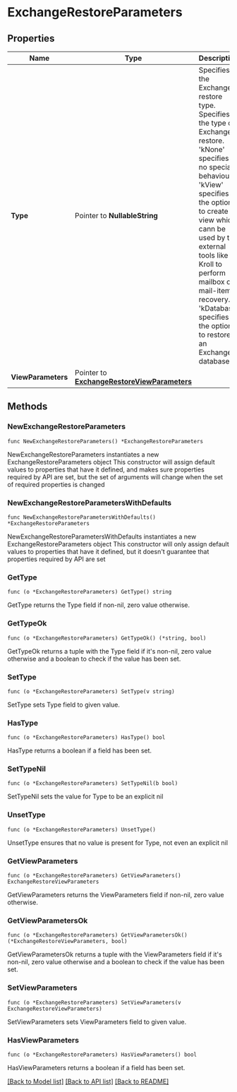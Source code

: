 # ExchangeRestoreParameters

## Properties

Name | Type | Description | Notes
------------ | ------------- | ------------- | -------------
**Type** | Pointer to **NullableString** | Specifies the Exchange restore type. Specifies the type of Exchange restore.  &#39;kNone&#39; specifies no special behaviour. &#39;kView&#39; specifies the option to create a view which cann be used by the external tools like Kroll to perform mailbox or mail-item recovery. &#39;kDatabase&#39; specifies the option to restore an Exchange database. | [optional] 
**ViewParameters** | Pointer to [**ExchangeRestoreViewParameters**](ExchangeRestoreViewParameters.md) |  | [optional] 

## Methods

### NewExchangeRestoreParameters

`func NewExchangeRestoreParameters() *ExchangeRestoreParameters`

NewExchangeRestoreParameters instantiates a new ExchangeRestoreParameters object
This constructor will assign default values to properties that have it defined,
and makes sure properties required by API are set, but the set of arguments
will change when the set of required properties is changed

### NewExchangeRestoreParametersWithDefaults

`func NewExchangeRestoreParametersWithDefaults() *ExchangeRestoreParameters`

NewExchangeRestoreParametersWithDefaults instantiates a new ExchangeRestoreParameters object
This constructor will only assign default values to properties that have it defined,
but it doesn't guarantee that properties required by API are set

### GetType

`func (o *ExchangeRestoreParameters) GetType() string`

GetType returns the Type field if non-nil, zero value otherwise.

### GetTypeOk

`func (o *ExchangeRestoreParameters) GetTypeOk() (*string, bool)`

GetTypeOk returns a tuple with the Type field if it's non-nil, zero value otherwise
and a boolean to check if the value has been set.

### SetType

`func (o *ExchangeRestoreParameters) SetType(v string)`

SetType sets Type field to given value.

### HasType

`func (o *ExchangeRestoreParameters) HasType() bool`

HasType returns a boolean if a field has been set.

### SetTypeNil

`func (o *ExchangeRestoreParameters) SetTypeNil(b bool)`

 SetTypeNil sets the value for Type to be an explicit nil

### UnsetType
`func (o *ExchangeRestoreParameters) UnsetType()`

UnsetType ensures that no value is present for Type, not even an explicit nil
### GetViewParameters

`func (o *ExchangeRestoreParameters) GetViewParameters() ExchangeRestoreViewParameters`

GetViewParameters returns the ViewParameters field if non-nil, zero value otherwise.

### GetViewParametersOk

`func (o *ExchangeRestoreParameters) GetViewParametersOk() (*ExchangeRestoreViewParameters, bool)`

GetViewParametersOk returns a tuple with the ViewParameters field if it's non-nil, zero value otherwise
and a boolean to check if the value has been set.

### SetViewParameters

`func (o *ExchangeRestoreParameters) SetViewParameters(v ExchangeRestoreViewParameters)`

SetViewParameters sets ViewParameters field to given value.

### HasViewParameters

`func (o *ExchangeRestoreParameters) HasViewParameters() bool`

HasViewParameters returns a boolean if a field has been set.


[[Back to Model list]](../README.md#documentation-for-models) [[Back to API list]](../README.md#documentation-for-api-endpoints) [[Back to README]](../README.md)


